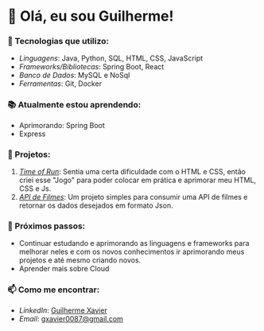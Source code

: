 # 👋 Olá, eu sou Guilherme!

### 🔧 Tecnologias que utilizo:
- *Linguagens*: Java, Python, SQL, HTML, CSS, JavaScript
- *Frameworks/Bibliotecas*: Spring Boot, React
- *Banco de Dados*: MySQL e NoSql
- *Ferramentas*: Git, Docker

### 📚 Atualmente estou aprendendo:
- Aprimorando: Spring Boot
- Express

### 💼 Projetos:
1. *[Time of Run](https://github.com/GuidoXavier/Time_Of_Run.git)*: Sentia uma certa dificuldade com o HTML e CSS, então criei esse "Jogo" para poder colocar em prática e aprimorar meu HTML, CSS e Js.
2. *[API de Filmes](https://github.com/GuidoXavier/Projeto_API_Filmes.git)*: Um projeto simples para consumir uma API de filmes e retornar os dados desejados em formato Json.

### 🌱 Próximos passos:
- Continuar estudando e aprimorando as linguagens e frameworks para melhorar neles e com os novos conhecimentos ir aprimorando meus projetos e até mesmo criando novos.
- Aprender mais sobre Cloud 

### 📫 Como me encontrar:
- *LinkedIn*: [Guilherme Xavier](https://www.linkedin.com/in/guilherme-xavier-a84421229/)
- *Email*: gxavier0087@gmail.com
